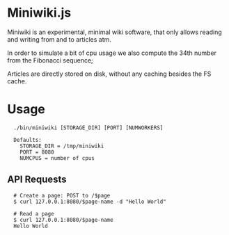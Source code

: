# Miniwiki.js

Miniwiki is an experimental, minimal wiki software, that
only allows reading and writing from and to articles atm.

In order to simulate a bit of cpu usage we also compute the
34th number from the Fibonacci sequence;

Articles are directly stored on disk, without any caching
besides the FS cache.

# Usage

```
  ./bin/miniwiki [STORAGE_DIR] [PORT] [NUMWORKERS]

  Defaults:
    STORAGE_DIR = /tmp/miniwiki
    PORT = 8080
    NUMCPUS = number of cpus
```

## API Requests

```
  # Create a page: POST to /$page
  $ curl 127.0.0.1:8080/$page-name -d "Hello World"

  # Read a page
  $ curl 127.0.0.1:8080/$page-name
  Hello World
```
